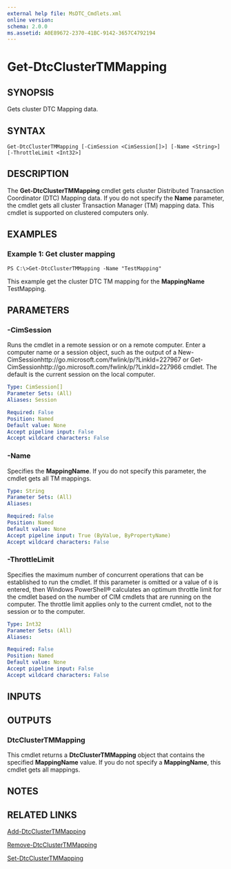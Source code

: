 ```yaml
---
external help file: MsDTC_Cmdlets.xml
online version: 
schema: 2.0.0
ms.assetid: A0E89672-2370-41BC-9142-3657C4792194
---
```


# Get-DtcClusterTMMapping

## SYNOPSIS
Gets cluster DTC Mapping data.

## SYNTAX

```
Get-DtcClusterTMMapping [-CimSession <CimSession[]>] [-Name <String>] [-ThrottleLimit <Int32>]
```

## DESCRIPTION
The **Get-DtcClusterTMMapping** cmdlet gets cluster Distributed Transaction Coordinator (DTC) Mapping data.
If you do not specify the **Name** parameter, the cmdlet gets all cluster Transaction Manager (TM) mapping data.
This cmdlet is supported on clustered computers only.

## EXAMPLES

### Example 1: Get cluster mapping
```
PS C:\>Get-DtcClusterTMMapping -Name "TestMapping"
```

This example get the cluster DTC TM mapping for the **MappingName** TestMapping.

## PARAMETERS

### -CimSession
Runs the cmdlet in a remote session or on a remote computer.
Enter a computer name or a session object, such as the output of a New-CimSessionhttp://go.microsoft.com/fwlink/p/?LinkId=227967 or Get-CimSessionhttp://go.microsoft.com/fwlink/p/?LinkId=227966 cmdlet.
The default is the current session on the local computer.

```yaml
Type: CimSession[]
Parameter Sets: (All)
Aliases: Session

Required: False
Position: Named
Default value: None
Accept pipeline input: False
Accept wildcard characters: False
```

### -Name
Specifies the **MappingName**.
If you do not specify this parameter, the cmdlet gets all TM mappings.

```yaml
Type: String
Parameter Sets: (All)
Aliases: 

Required: False
Position: Named
Default value: None
Accept pipeline input: True (ByValue, ByPropertyName)
Accept wildcard characters: False
```

### -ThrottleLimit
Specifies the maximum number of concurrent operations that can be established to run the cmdlet.
If this parameter is omitted or a value of `0` is entered, then Windows PowerShell® calculates an optimum throttle limit for the cmdlet based on the number of CIM cmdlets that are running on the computer.
The throttle limit applies only to the current cmdlet, not to the session or to the computer.

```yaml
Type: Int32
Parameter Sets: (All)
Aliases: 

Required: False
Position: Named
Default value: None
Accept pipeline input: False
Accept wildcard characters: False
```

## INPUTS

## OUTPUTS

### DtcClusterTMMapping
This cmdlet returns a **DtcClusterTMMapping** object that contains the specified **MappingName** value.
If you do not specify a **MappingName**, this cmdlet gets all mappings.

## NOTES

## RELATED LINKS

[Add-DtcClusterTMMapping](./Add-DtcClusterTMMapping.md)

[Remove-DtcClusterTMMapping](./Remove-DtcClusterTMMapping.md)

[Set-DtcClusterTMMapping](./Set-DtcClusterTMMapping.md)

